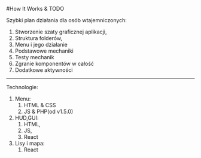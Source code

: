 #How It Works & TODO

Szybki plan działania dla osób wtajemniczonych:
1. Stworzenie szaty graficznej aplikacji,
2. Struktura folderów,
3. Menu i jego działanie
4. Podstawowe mechaniki
5. Testy mechanik
6. Zgranie komponentów w całość
7. Dodatkowe aktywności
---
Technologie:
1. Menu:
    1. HTML & CSS
    2. JS & PHP(od v1.5.0)
2. HUD,GUI:
    1. HTML,
    2. JS,
    3. React
3. Lisy i mapa:
    1. React


